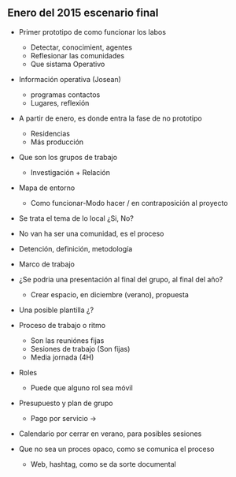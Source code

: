 ## Enero del 2015 escenario final

* Primer prototipo de como funcionar los labos
	* Detectar, conocimient, agentes
    * Reflesionar las comunidades
    * Que sistama Operativo
    
* Información operativa (Josean)
	* programas contactos 
    * Lugares, reflexión

* A partir de enero, es donde entra la fase de no prototipo
	* Residencias
    * Más producción

* Que son los grupos de trabajo
	* Investigación + Relación
   
* Mapa de entorno 
	* Como funcionar-Modo hacer / en contraposición al proyecto

* Se trata el tema de lo local ¿Si, No?
* No van ha ser una comunidad, es el proceso
* Detención, definición, metodología 
* Marco de trabajo 
* ¿Se podria una presentación al final del grupo, al final del año?
	* Crear espacio, en diciembre (verano), propuesta
* Una posible plantilla ¿?
* Proceso de trabajo o ritmo
	* Son las reuniónes fijas
	* Sesiones de trabajo (Son fijas)
    * Media jornada (4H)
* Roles
	* Puede que alguno rol sea móvil
* Presupuesto y plan de grupo
	* Pago por servicio -> 
* Calendario por cerrar en verano, para posibles sesiones
* Que no sea un proces opaco, como se comunica el proceso
	* Web, hashtag, como se da sorte documental
    
    
   